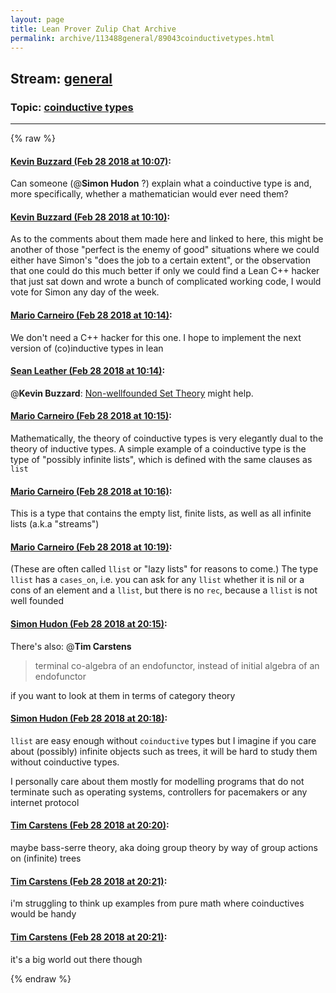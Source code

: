 ```yaml
---
layout: page
title: Lean Prover Zulip Chat Archive 
permalink: archive/113488general/89043coinductivetypes.html
---
```


## Stream: [general](index.html)
### Topic: [coinductive types](89043coinductivetypes.html)

---


{% raw %}
#### [ Kevin Buzzard (Feb 28 2018 at 10:07)](https://leanprover.zulipchat.com/#narrow/stream/113488-general/topic/coinductive%20types/near/123081684):
Can someone (@**Simon Hudon** ?) explain what a coinductive type is and, more specifically, whether a mathematician would ever need them?

#### [ Kevin Buzzard (Feb 28 2018 at 10:10)](https://leanprover.zulipchat.com/#narrow/stream/113488-general/topic/coinductive%20types/near/123081788):
As to the comments about them made here and linked to here, this might be another of those "perfect is the enemy of good" situations where we could either have Simon's "does the job to a certain extent", or the observation that one could do this much better if only we could find a Lean C++ hacker that just sat down and wrote a bunch of complicated working code, I would vote for Simon any day of the week.

#### [ Mario Carneiro (Feb 28 2018 at 10:14)](https://leanprover.zulipchat.com/#narrow/stream/113488-general/topic/coinductive%20types/near/123081900):
We don't need a C++ hacker for this one. I hope to implement the next version of (co)inductive types in lean

#### [ Sean Leather (Feb 28 2018 at 10:14)](https://leanprover.zulipchat.com/#narrow/stream/113488-general/topic/coinductive%20types/near/123081904):
@**Kevin Buzzard**: [Non-wellfounded Set Theory](https://plato.stanford.edu/entries/nonwellfounded-set-theory/) might help.

#### [ Mario Carneiro (Feb 28 2018 at 10:15)](https://leanprover.zulipchat.com/#narrow/stream/113488-general/topic/coinductive%20types/near/123081913):
Mathematically, the theory of coinductive types is very elegantly dual to the theory of inductive types. A simple example of a coinductive type is the type of "possibly infinite lists", which is defined with the same clauses as `list`

#### [ Mario Carneiro (Feb 28 2018 at 10:16)](https://leanprover.zulipchat.com/#narrow/stream/113488-general/topic/coinductive%20types/near/123081955):
This is a type that contains the empty list, finite lists, as well as all infinite lists (a.k.a "streams")

#### [ Mario Carneiro (Feb 28 2018 at 10:19)](https://leanprover.zulipchat.com/#narrow/stream/113488-general/topic/coinductive%20types/near/123082040):
(These are often called `llist` or "lazy lists" for reasons to come.) The type `llist` has a `cases_on`, i.e. you can ask for any `llist` whether it is nil or a cons of an element and a `llist`, but there is no `rec`, because a `llist` is not well founded

#### [ Simon Hudon (Feb 28 2018 at 20:15)](https://leanprover.zulipchat.com/#narrow/stream/113488-general/topic/coinductive%20types/near/123102878):
There's also:
@**Tim Carstens** 
> terminal co-algebra of an endofunctor, instead of initial algebra of an endofunctor

if you want to look at them in terms of category theory

#### [ Simon Hudon (Feb 28 2018 at 20:18)](https://leanprover.zulipchat.com/#narrow/stream/113488-general/topic/coinductive%20types/near/123103022):
`llist` are easy enough without `coinductive` types but I imagine if you care about (possibly) infinite objects such as trees, it will be hard to study them without coinductive types.

I personally care about them mostly for modelling programs that do not terminate such as operating systems, controllers for pacemakers or any internet protocol

#### [ Tim Carstens (Feb 28 2018 at 20:20)](https://leanprover.zulipchat.com/#narrow/stream/113488-general/topic/coinductive%20types/near/123103123):
maybe bass-serre theory, aka doing group theory by way of group actions on (infinite) trees

#### [ Tim Carstens (Feb 28 2018 at 20:21)](https://leanprover.zulipchat.com/#narrow/stream/113488-general/topic/coinductive%20types/near/123103136):
i'm struggling to think up examples from pure math where coinductives would be handy

#### [ Tim Carstens (Feb 28 2018 at 20:21)](https://leanprover.zulipchat.com/#narrow/stream/113488-general/topic/coinductive%20types/near/123103143):
it's a big world out there though


{% endraw %}
